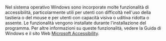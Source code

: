 Nel sistema operativo Windows sono incorporate molte funzionalità di accessibilità, particolarmente utili per utenti con difficoltà nell'uso della tastiera o del mouse e per utenti con capacità visiva o uditiva ridotta o assente. Le funzionalità vengono installate durante l'installazione del programma. Per altre informazioni su queste funzionalità, vedere la Guida di Windows e il sito Web [Microsoft Accessibility](http://go.microsoft.com/fwlink/?LinkId=8431).

<!--HONumber=Oct16_HO1-->


